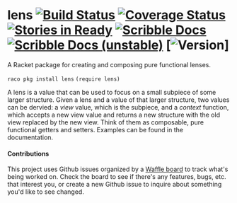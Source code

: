 # lens [![Build Status](https://travis-ci.org/jackfirth/lens.svg?branch=master)](https://travis-ci.org/jackfirth/lens) [![Coverage Status](https://coveralls.io/repos/jackfirth/lens/badge.svg)](https://coveralls.io/r/jackfirth/lens) [![Stories in Ready](https://badge.waffle.io/jackfirth/lens.png?label=ready&title=Ready)](https://waffle.io/jackfirth/lens) [![Scribble Docs](https://img.shields.io/badge/Docs-Scribble%20(lens)-blue.svg)](http://pkg-build.racket-lang.org/doc/lens/index.html) [![Scribble Docs (unstable)](https://img.shields.io/badge/Docs-Scribble%20(unstable/lens)-blue.svg)](http://pkg-build.racket-lang.org/doc/unstable-lens/index.html) [![Version](https://img.shields.io/badge/Version-2.0-green.svg)]

A Racket package for creating and composing pure functional lenses.

`raco pkg install lens`
`(require lens)`

A lens is a value that can be used to focus on a small subpiece of some larger structure. Given a lens and a value of that larger structure, two values can be dervied: a *view* value, which is the subpiece, and a *context* function, which accepts a new view value and returns a new structure with the old view replaced by the new view. Think of them as composable, pure functional getters and setters. Examples can be found in the documentation.

#### Contributions

This project uses Github issues organized by a [Waffle board](https://waffle.io/jackfirth/lens) to track what's being worked on. Check the board to see if there's any features, bugs, etc. that interest you, or create a new Github issue to inquire about something you'd like to see changed.
